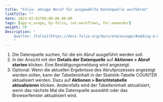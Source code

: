 ```yaml
---
title: "Folio: eUsage Abruf für ausgewählte Datenquelle ausführen"
linkTitle: ""
date: 2023-02-01T00:00:00-00:00
tags: [app-e_usage, by-folio, cat-workflows, for-anwender]
weight: 70
Description: "
    Quellen: [Folio](https://docs.folio.org/docs/erm/eusage/#adding-a-note-to-a-usage-data-provider) & [GBV](https://info.gbv.de/pages/viewpage.action?pageId=847904787)
    "
---
```


1.  Die Datenquelle suchen, für die ein Abruf ausgeführt werden soll.
2.  In der Ansicht mit den **Details der Datenquelle** auf **Aktionen > Abruf starten** klicken. Eine Bestätigungsmeldung wird angezeigt.
3.  Optional: Wenn die aktuellen Ergebnisse des Abrufprozesses angezeigt werden sollen, kann der Tabelleninhalt in der Statistik-Tabelle COUNTER aktualisiert werden. Dazu auf **Aktionen > Berichtstabelle aktualisieren** klicken. Andernfalls wird der Tabelleninhalt aktualisiert, wenn das nächste Mal die Datenquelle auswählt oder das Browserfenster aktualisiert wird.
